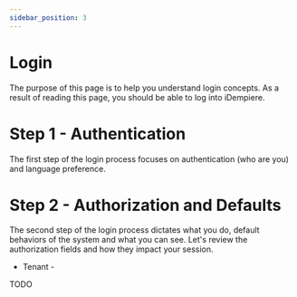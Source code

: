 ```yaml
---
sidebar_position: 3
---
```

# Login

The purpose of this page is to help you understand login concepts. As a result of reading this page, you should be able to log into iDempiere.

# Step 1 - Authentication

The first step of the login process focuses on authentication (who are you) and language preference.

# Step 2 - Authorization and Defaults

The second step of the login process dictates what you do, default behaviors of the system and what you can see. Let's review the authorization fields and how they impact your session.

* Tenant - 

TODO
